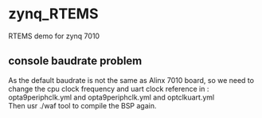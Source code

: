 # zynq_RTEMS
RTEMS demo for zynq 7010


## console baudrate problem
As the default baudrate is not the same as Alinx 7010 board, so we need to change the cpu clock frequency and uart clock reference in :  
opta9periphclk.yml and opta9periphclk.yml and optclkuart.yml  
Then usr ./waf tool to compile the BSP again.

